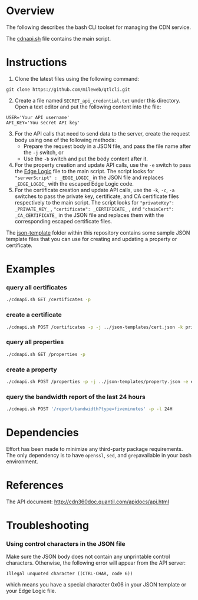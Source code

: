 # Overview

The following describes the bash CLI toolset for managing the CDN service.

The [cdnapi.sh](cdnapi.sh) file contains the main script.

# Instructions
1. Clone the latest files using the following command:
```
git clone https://github.com/mileweb/qtlcli.git
```
2. Create a file  named `SECRET_api_credential.txt` under this directory. Open a text editor and put the following content into the file:
```
USER='Your API username'
API_KEY='You secret API key'
```
3. For the API calls that need to send data to the server, create the request body using one of the following methods:
    * Prepare the request body in a JSON file, and pass the file name after the ```-j``` switch, or
    * Use the ```-b``` switch and put the body content after it.
4. For the property creation and update API calls, use the ```-e``` switch to pass the [Edge Logic](https://docs.google.com/document/d/119Lpq__vF8di1y2-A8ANeUsmyiw-T8ppp5J745oCrWk/edit?usp=sharing) file to the main script. The script looks for ```"serverScript" : _EDGE_LOGIC_``` in the JSON file and replaces ```_EDGE_LOGIC_``` with the escaped Edge Logic code.
5. For the certificate creation and update API calls, use the ```-k```, ```-c```, ```-a``` switches to pass the private key, certificate, and CA certificate files respectively to the main script. The script looks for ```"privateKey": _PRIVATE_KEY_``` , ```"certificate": _CERTIFICATE_``` , and ```"chainCert": _CA_CERTIFICATE_``` in the JSON file and replaces them with the corresponding escaped certificate files.

The [json-template](../json-templates) folder within this repository contains some sample JSON template files that you can use for creating and updating a property or certificate.

# Examples

### query all certificates
```bash
./cdnapi.sh GET /certificates -p
```
### create a certificate
```bash
./cdnapi.sh POST /certificates -p -j ../json-templates/cert.json -k privkey.pem -c cert.pem -a chain.pem
```
### query all properties
```bash
./cdnapi.sh GET /properties -p
```
### create a property
```bash
./cdnapi.sh POST /properties -p -j ../json-templates/property.json -e edgescript.txt
```
### query the bandwidth report of the last 24 hours
```bash
./cdnapi.sh POST '/report/bandwidth?type=fiveminutes' -p -l 24H
```

# Dependencies
Effort has been made to minimize any third-party package requirements. The only dependency is to have ```openssl```, ```sed```, and ```grep```available in your bash environment.

# References
The API document: http://cdn360doc.quantil.com/apidocs/api.html

# Troubleshooting

### Using control characters in the JSON file
Make sure the JSON body does not contain any unprintable control characters. Otherwise, the following error will appear from the API server:
```
Illegal unquoted character ((CTRL-CHAR, code 6))
```
which means you have a special character 0x06 in your JSON template or your Edge Logic file.
